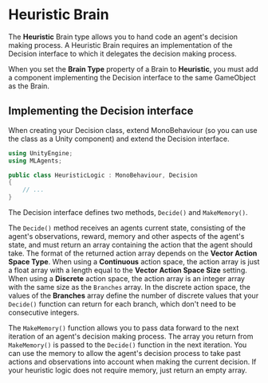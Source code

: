 # Heuristic Brain

The **Heuristic** Brain type allows you to hand code an agent's decision making
process. A Heuristic Brain requires an implementation of the Decision interface
to which it delegates the decision making process.

When you set the **Brain Type** property of a Brain to **Heuristic**, you must
add a component implementing the Decision interface to the same GameObject as
the Brain.

## Implementing the Decision interface

When creating your Decision class, extend MonoBehaviour (so you can use the
class as a Unity component) and extend the Decision interface.

```csharp
using UnityEngine;
using MLAgents;

public class HeuristicLogic : MonoBehaviour, Decision
{
    // ...
}
```

The Decision interface defines two methods, `Decide()` and `MakeMemory()`.

The `Decide()` method receives an agents current state, consisting of the
agent's observations, reward, memory and other aspects of the agent's state, and
must return an array containing the action that the agent should take. The
format of the returned action array depends on the **Vector Action Space Type**.
When using a **Continuous** action space, the action array is just a float array
with a length equal to the **Vector Action Space Size** setting. When using a
**Discrete** action space, the action array is an integer array with the same
size as the `Branches` array. In the discrete action space, the values of the
**Branches** array define the number of discrete values that your `Decide()`
function can return for each branch, which don't need to be consecutive
integers.

The `MakeMemory()` function allows you to pass data forward to the next
iteration of an agent's decision making process. The array you return from
`MakeMemory()` is passed to the `Decide()` function in the next iteration. You
can use the memory to allow the agent's decision process to take past actions
and observations into account when making the current decision. If your
heuristic logic does not require memory, just return an empty array.
